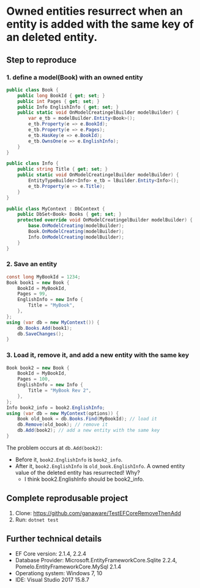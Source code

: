 # Owned entities resurrect when an entity is added with the same key of an deleted entity.

## Step to reproduce

### 1. define a model(Book) with an owned entity

```csharp
public class Book {
    public long BookId { get; set; }
    public int Pages { get; set; }
    public Info EnglishInfo { get; set; }
    public static void OnModelCreatingelBuilder modelBuilder) {
        var e_tb = modelBuilder.Entity<Book>();
        e_tb.Property(e => e.BookId);
        e_tb.Property(e => e.Pages);
        e_tb.HasKey(e => e.BookId);
        e_tb.OwnsOne(e => e.EnglishInfo);
    }
}

public class Info {
    public string Title { get; set; }
    public static void OnModelCreatingelBuilder modelBuilder) {
        EntityTypeBuilder<Info> e_tb = lBuilder.Entity<Info>();
        e_tb.Property(e => e.Title);
    }
}

public class MyContext : DbContext {
    public DbSet<Book> Books { get; set; }
    protected override void OnModelCreatingelBuilder modelBuilder) {
        base.OnModelCreating(modelBuilder);
        Book.OnModelCreating(modelBuilder);
        Info.OnModelCreating(modelBuilder);
    }
}
```

### 2. Save an entity

```csharp
const long MyBookId = 1234;
Book book1 = new Book {
    BookId = MyBookId,
    Pages = 99,
    EnglishInfo = new Info {
        Title = "MyBook",
    },
};
using (var db = new MyContext()) {
    db.Books.Add(book1);
    db.SaveChanges();
}
```

### 3. Load it, remove it, and add a new entity with the same key

```csharp
Book book2 = new Book {
    BookId = MyBookId,
    Pages = 100,
    EnglishInfo = new Info {
        Title = "MyBook Rev 2",
    },
};
Info book2_info = book2.EnglishInfo;
using (var db = new MyContext(options)) {
    Book old_book = db.Books.Find(MyBookId); // load it
    db.Remove(old_book); // remove it
    db.Add(book2); // add a new entity with the same key
}
```

The problem occurs at <code>db.Add(book2)</code>:

- Before it, <code>book2.EnglishInfo</code> is <code>book2_info</code>.
- After it, <code>book2.EnglishInfo</code> is <code>old_book.EnglishInfo</code>.  A owned entity value of the deleted entity has resurrected!  Why?
    - I think book2.EnglishInfo should be book2_info.

## Complete reprodusable project

1. Clone: https://github.com/ganaware/TestEFCoreRemoveThenAdd
2. Run: <code>dotnet test</code>

## Further technical details

- EF Core version: 2.1.4, 2.2.4
- Database Provider: Microsoft.EntityFrameworkCore.Sqlite 2.2.4,  Pomelo.EntityFrameworkCore.MySql 2.1.4
- Operationg system: Windows 7, 10
- IDE: Visual Studio 2017 15.8.7

